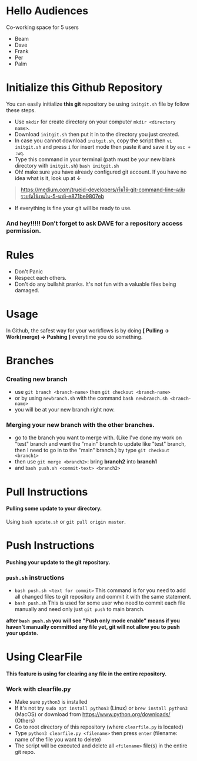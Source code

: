 # Hello Audiences
Co-working space for 5 users
- Beam
- Dave
- Frank
- Per
- Palm

# Initialize this Github Repository
You can easily initialize __this git__ repository be using `initgit.sh` file by follow these steps.
- Use `mkdir` for create directory on your computer `mkdir <directory name>`.
- Download `initgit.sh` then put it in to the directory you just created.
- In case you cannot download `initgit.sh`, copy the script then `vi initgit.sh` and press `i` for insert mode then paste it and save it by `esc + :wq`.
- Type this command in your terminal (path must be your new blank directory with `initgit.sh`) `bash initgit.sh`
- Oh! make sure you have already configured git account. If you have no idea what is it, look up at &darr;
> https://medium.com/trueid-developers/เริ่มใช้-git-command-line-ฉบับรวบรัดใช้งานใน-5-นาที-e871be9807eb
- If everything is fine your git will be ready to use.
### And hey!!!!! Don't forget to ask DAVE for a repository access permission.

# Rules
- Don't Panic
- Respect each others.
- Don't do any bullshit pranks. It's not fun with a valuable files being damaged.

# Usage
In Github, the safest way for your workflows is by doing __[ Pulling &rarr; Work(merge) &rarr; Pushing ]__ everytime you do something.


# Branches

### Creating new branch
- use `git branch <branch-name>` then `git checkout <branch-name>`
- or by using `newbranch.sh` with the command `bash newbranch.sh <branch-name>`
- you will be at your new branch right now.

### Merging your new branch with the other branches.
- go to the branch you want to merge with. (Like I've done my work on "test" branch and want the "main" branch to update like "test" branch, then I need to go in to the "main" branch.) by type `git checkout <branch1>`
- then use `git merge <branch2>`:  bring __branch2__ into __branch1__
- and `bash push.sh <commit-text> <branch2>`

# Pull Instructions
#### Pulling some update to your directory.
Using `bash update.sh` or `git pull origin master`.

# Push Instructions
#### Pushing your update to the git repository.
### `push.sh` instructions
- `bash push.sh <text for commit>` This command is for you need to add all changed files to git repository and commit it with the same statement.
- `bash push.sh` This is used for some user who need to commit each file manually and need only just `git push` to main branch.

**after `bash push.sh` you will see "Push only mode enable" means if you haven't manually committed any file yet, git will not allow you to push your update.**

# Using ClearFile
#### This feature is using for clearing any file in the entire repository.
### Work with clearfile.py
- Make sure `python3` is installed
- If it's not try `sudo apt install python3` (Linux) or `brew install python3` (MacOS) or download from https://www.python.org/downloads/ (Others)
- Go to root directory of this repository (where `clearfile.py` is located)
- Type `python3 clearfile.py <filename>` then press `enter` (filename: name of the file you want to delete)
- The script will be executed and delete all `<filename>` file(s) in the entire git repo.
